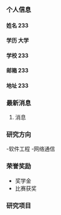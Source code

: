 ### 个人信息
#### 姓名 233
#### 学历 大学
#### 学校 233
#### 邮箱 233
#### 地址 233

### 最新消息
1. 消息

### 研究方向
-软件工程
-网络通信

### 荣誉奖励
- 奖学金
- 比赛获奖

### 研究项目
